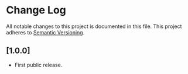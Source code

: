 # Change Log

All notable changes to this project is documented in this file.
This project adheres to [Semantic Versioning](http://semver.org/).


## [1.0.0]

- First public release.
